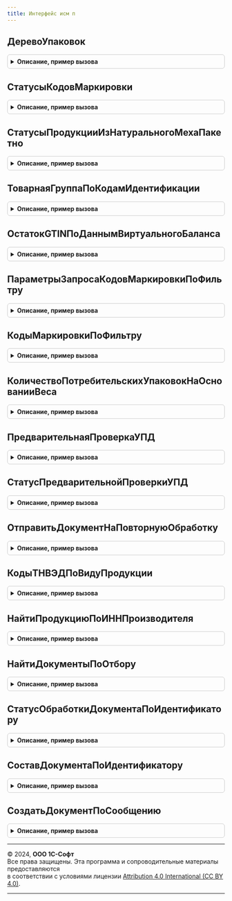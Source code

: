 ```yaml
---
title: Интерфейс исм п
---
```



## ДеревоУпаковок
<details style="margin: 1em 0; padding: 0.5em; border: 1px solid #ccc; border-radius: 6px;">

<summary style="font-weight: bold; cursor: pointer;">Описание, пример вызова</summary>

```bsl

// Построить дерево упаковок на основании данных о кодах маркировки.
//
// Параметры:
//  Значение - Массив Из Структура, Структура - Коды маркировки? для которых необходимо построить дерево упаковок
//  Детализация - ПеречислениеСсылка.ДетализацияСтруктурыХраненияИС, Неопределено - Детализация хранения обувной продукции
//  ПараметрыСканирования - См. ШтрихкодированиеОбщегоНазначенияИС.ПараметрыСканирования
// Возвращаемое значение:
//  Структура - Описание:
//   * ТребуетсяОбновлениеКлючаСессии - Булево - Признак необходимости обновления ключа сессии.
//   * ТекстОшибки                    - Строка - Текст ошибки.
//   * ДеревоУпаковок                 - ДеревоЗначений, Неопределено - Дерево упаковок, построенное по переданным кодам маркировки.
//   * GTIN - ТаблицаЗначений - Список GTIN в разрезе МРЦ:
//    ** GTIN - Строка - GTIN.
Функция ДеревоУпаковок(Значение, Детализация = Неопределено, ПараметрыСканирования = Неопределено) Экспорт
```

Пример вызова
```bsl
Результат = ИнтерфейсИСМП.ДеревоУпаковок(Значение, Детализация, ПараметрыСканирования);
```
</details>

## СтатусыКодовМаркировки
<details style="margin: 1em 0; padding: 0.5em; border: 1px solid #ccc; border-radius: 6px;">

<summary style="font-weight: bold; cursor: pointer;">Описание, пример вызова</summary>

```bsl

// Выполнить запрос статусов для списка кодов маркировки.
//
// Параметры:
//  МассивИсходныхСтрок - Массив Из СтрокаТабличнойЧасти: см. ШтрихкодированиеОбщегоНазначенияИС.ИнициализацияТаблицыДанныхКодовМаркировки - Коллекция строк таблицы
//  Организация - ОпределяемыйТип.Организация - Организация
//  ЗапрашиватьСтатусыКодовЕАЭС - Булево      - флаг использования запроса для проверки в сервисе.
//
// Возвращаемое значение:
//	Структура - Структура со свойствами:
//	* ТребуетсяОбновлениеКлючаСессии - Булево - Необходимость обновления ключа сессии.
//	* РезультатОтправкиЗапроса - (См. ОбщегоНазначенияИСМП.ОбработатьРезультатОтправкиHTTPЗапросаКакJSON)
//	* СтатусыКодовМаркировки - Соответствие Из КлючИЗначение - Статусы кодов маркировки:
//		** Ключ - СтрокаТабличнойЧасти - элемент переданной входящей колеекции.
//		** Значение - (См. ИнтерфейсИСМПОбщегоНазначения.ПараметрыКодаМаркировкиМОТП).
//  * ТекстОшибки - Строка - Текст сообщения об ошибке.
Функция СтатусыКодовМаркировки(МассивИсходныхСтрок, Организация = Неопределено, ЗапрашиватьСтатусыКодовЕАЭС = Ложь) Экспорт
```

Пример вызова
```bsl
Результат = ИнтерфейсИСМП.СтатусыКодовМаркировки(МассивИсходныхСтрок, Организация, ЗапрашиватьСтатусыКодовЕАЭС);
```
</details>

## СтатусыПродукцииИзНатуральногоМехаПакетно
<details style="margin: 1em 0; padding: 0.5em; border: 1px solid #ccc; border-radius: 6px;">

<summary style="font-weight: bold; cursor: pointer;">Описание, пример вызова</summary>

```bsl

// Выполнить запрос статусов для списка КИЗ.
//
// Параметры:
//  МассивИсходныхСтрок - Массив Из СтрокаТабличнойЧасти: см. ШтрихкодированиеОбщегоНазначенияИС.ИнициализацияТаблицыДанныхКодовМаркировки - Коллекция строк таблицы
//  СтатусыКодовМаркировкиКеш - Соответствие, Неопределено - Кеш статусов кодов маркировки
//  Организация - ОпределяемыйТип.Организация - Организация
//  ВключатьСтатусыВложенныхКодов - Булево - Включать в соответствие СтатусыКодовМаркировки статусы вложенных кодов маркировки.
//  НастройкиРазбора - (см. РазборКодаМаркировкиИССлужебный.НастройкиРазбораКодаМаркировки).
// Возвращаемое значение:
//	Структура - Структура со свойствами:
//	* ТребуетсяОбновлениеКлючаСессии - Булево - Необходимость обновления ключа сессии.
//	* РезультатОтправкиЗапроса - (См. ОбщегоНазначенияИСМП.ОбработатьРезультатОтправкиHTTPЗапросаКакJSON).
//	отправки запроса.
//	* СтатусыКодовМаркировки - Соответствие Из КлючИЗначение - Статусы кодов маркировки:
//		** Ключ - Строка - Код маркировки.
//		** Значение - (См. ИнтерфейсИСМПОбщегоНазначения.ПараметрыКодаМаркировкиМОТП).
//  * ТекстОшибки - Строка - Текст сообщения об ошибке.
Функция СтатусыПродукцииИзНатуральногоМехаПакетно(МассивИсходныхСтрок, СтатусыКодовМаркировкиКеш = Неопределено, Организация = Неопределено, ВключатьСтатусыВложенныхКодов = Ложь, НастройкиРазбора = Неопределено) Экспорт
```

Пример вызова
```bsl
Результат = ИнтерфейсИСМП.СтатусыПродукцииИзНатуральногоМехаПакетно(МассивИсходныхСтрок, СтатусыКодовМаркировкиКеш, Организация, ВключатьСтатусыВложенныхКодов, НастройкиРазбора);
```
</details>

## ТоварнаяГруппаПоКодамИдентификации
<details style="margin: 1em 0; padding: 0.5em; border: 1px solid #ccc; border-radius: 6px;">

<summary style="font-weight: bold; cursor: pointer;">Описание, пример вызова</summary>

```bsl

// Получить вид продукции для кодов идентификации.
// Используется метод true-api cises/info.
//
// Параметры:
//	МассивКодовМаркировки - Массив - коды маркировки.
//	Организация - СправочникСсылка.Организации - организация.
//
// Возвращаемое значение:
//	Структура - Структура со свойствами:
//	* ТребуетсяОбновлениеКлючаСессии - Булево - Необходимость обновления ключа сессии.
//	* РезультатОтправкиЗапроса - (См. ОбщегоНазначенияИСМП.ОбработатьРезультатОтправкиHTTPЗапросаКакJSON).
//	* ВидПродукции - ПеречислениеСсылка.ВидыПродукцииИС - вид продукции по данным сервиса.
//	* ТекстОшибки - Строка - Текст сообщения об ошибке.
Функция ТоварнаяГруппаПоКодамИдентификации(МассивКодовМаркировки, Организация = Неопределено) Экспорт
```

Пример вызова
```bsl
Результат = ИнтерфейсИСМП.ТоварнаяГруппаПоКодамИдентификации(МассивКодовМаркировки, Организация);
```
</details>

## ОстатокGTINПоДаннымВиртуальногоБаланса
<details style="margin: 1em 0; padding: 0.5em; border: 1px solid #ccc; border-radius: 6px;">

<summary style="font-weight: bold; cursor: pointer;">Описание, пример вызова</summary>

```bsl

// Получить актуальный баланс на складе.
//
// Параметры:
//  Организация - ОпределяемыйТип.Организация - Организация
//  ВидМаркируемойПродукции - ПеречислениеСсылка.ВидыПродукцииИС - Вид продукции
//  GTIN - Массив Из Строка, Строка - GTIN для которых необходимо получить количество
//
// Возвращаемое значение:
//	Структура - Структура со свойствами:
//	* ТребуетсяОбновлениеКлючаСессии - Булево - Необходимость обновления ключа сессии
//	* РезультатОтправкиЗапроса - См. ОбщегоНазначенияИСМП.ОбработатьРезультатОтправкиHTTPЗапросаКакJSON
//	* ТекстОшибки - Строка - Текст сообщения об ошибке
//	* СодержимоеНедоступно - Булево
//	* ОстатокGTIN - Соответствие Из КлючИЗначение:
//		** Ключ - Строка - GTIN
//		** Значение - Число - количество единиц товара
Функция ОстатокGTINПоДаннымВиртуальногоБаланса(Организация, ВидМаркируемойПродукции, GTIN) Экспорт
```

Пример вызова
```bsl
Результат = ИнтерфейсИСМП.ОстатокGTINПоДаннымВиртуальногоБаланса(Организация, ВидМаркируемойПродукции, GTIN) 
```
</details>

## ПараметрыЗапросаКодовМаркировкиПоФильтру
<details style="margin: 1em 0; padding: 0.5em; border: 1px solid #ccc; border-radius: 6px;">

<summary style="font-weight: bold; cursor: pointer;">Описание, пример вызова</summary>

```bsl

// Новая структура Параметров запроса кодов маркировки по фильтру.
//
// Возвращаемое значение:
//  Структура - Параметры запроса кодов маркировки по фильтру:
// * Организация - ОпределяемыйТип.Организация
// * Фильтр - Структура - Параметры фильтрации:
//                        ** ВидПродукции - ПеречислениеСсылка.ВидыПродукцииИС -
//                        ** ВидУпаковки  - ПеречислениеСсылка.ВидыУпаковокИС, Неопределено -
//                        ** ОсобоеСостояние - ПеречислениеСсылка.СтатусыКодовМаркировкиИСМП, Неопределено -
//                        ** НаличиеВложенныхКодов - Булево, Неопределено -
// * ПараметрыНавигации - Структура - Служебный, заполняется автоматически
Функция ПараметрыЗапросаКодовМаркировкиПоФильтру() Экспорт
```

Пример вызова
```bsl
Результат = ИнтерфейсИСМП.ПараметрыЗапросаКодовМаркировкиПоФильтру() 
```
</details>

## КодыМаркировкиПоФильтру
<details style="margin: 1em 0; padding: 0.5em; border: 1px solid #ccc; border-radius: 6px;">

<summary style="font-weight: bold; cursor: pointer;">Описание, пример вызова</summary>

```bsl

// Возвращает коды маркировки по фильтру из ГИС МТ.
//
// Параметры:
//  ПараметрыЗапроса - см. ПараметрыЗапросаКодовМаркировкиПоФильтру
//
// Возвращаемое значение:
//  Структура - Коды маркировки по фильтру:
// * ТребуетсяОбновлениеКлючаСессии - Булево -
// * РезультатОтправкиЗапроса - см. ОбщегоНазначенияИСМП.ОбработатьРезультатОтправкиHTTPЗапросаКакJSON
// * ТекстОшибки - Строка -
// * ДанныеКодовМаркировки - Соответствие из КлючИЗначение:
//                           ** Ключ     - см. ШтрихкодированиеОбщегоНазначенияИС.НоваяСтруктураОбработкиШтрихкода
//                           ** Значение - см. ИнтерфейсИСМПОбщегоНазначения.ПараметрыКодаМаркировкиМОТП
// * ЭтоПоследняяСтраница - Булево -
Функция КодыМаркировкиПоФильтру(ПараметрыЗапроса) Экспорт
```

Пример вызова
```bsl
Результат = ИнтерфейсИСМП.КодыМаркировкиПоФильтру(ПараметрыЗапроса) 
```
</details>

## КоличествоПотребительскихУпаковокНаОснованииВеса
<details style="margin: 1em 0; padding: 0.5em; border: 1px solid #ccc; border-radius: 6px;">

<summary style="font-weight: bold; cursor: pointer;">Описание, пример вызова</summary>

```bsl

// Получить количество единиц товара для каждой запрашиваемой пары кода товара и веса в граммах.
// Используется метод true-api gtin-weight/cis-count
//
// Параметры:
//  Организация - ОпределяемыйТип.Организация - Организация
//  ВидМаркируемойПродукции - ПеречислениеСсылка.ВидыПродукцииИС - Вид продукции
//  Товары - Массив Из Структура:
//	* GTIN - Строка - GTIN
//	* Вес - Число - Вес товара
//
// Возвращаемое значение:
//	Структура - Структура со свойствами:
//	* ТребуетсяОбновлениеКлючаСессии - Булево - Необходимость обновления ключа сессии
//	* РезультатОтправкиЗапроса - См. ОбщегоНазначенияИСМП.ОбработатьРезультатОтправкиHTTPЗапросаКакJSON
//	* ТекстОшибки - Строка - Текст сообщения об ошибке
//	* СодержимоеНедоступно - Булево
//	* КоличествоПотребительскихУпаковок - Соответствие Из КлючИЗначение:
//		** Ключ - Строка - GTIN
//		** Значение - Число - количество единиц товара
Функция КоличествоПотребительскихУпаковокНаОснованииВеса(Организация, ВидМаркируемойПродукции, Товары) Экспорт
```

Пример вызова
```bsl
Результат = ИнтерфейсИСМП.КоличествоПотребительскихУпаковокНаОснованииВеса(Организация, ВидМаркируемойПродукции, Товары) 
```
</details>

## ПредварительнаяПроверкаУПД
<details style="margin: 1em 0; padding: 0.5em; border: 1px solid #ccc; border-radius: 6px;">

<summary style="font-weight: bold; cursor: pointer;">Описание, пример вызова</summary>

```bsl

// Отправить УПД на предварительную проверку.
//
// Параметры:
//  Организация - ОпределяемыйТип.Организация - Организация
//  ИдентификаторДокумента - Строка - Вид продукции
//  УПДBase64 - Строка - Документ, закодированный в base64
//
// Возвращаемое значение:
//	Структура - Структура со свойствами:
//	* ТребуетсяОбновлениеКлючаСессии - Булево - Необходимость обновления ключа сессии
//	* РезультатОтправкиЗапроса - См. ОбщегоНазначенияИСМП.ОбработатьРезультатОтправкиHTTPЗапросаКакJSON
//	* ТекстОшибки - Строка - Текст сообщения об ошибке
//	* СодержимоеНедоступно - Булево
//	* ТекстПроверки - Строка -Сообщение о том что подаваемый документ успешно отправлен в ГИС МТ.
//	В случае ошибки выводится сообщение об ошибке
Функция ПредварительнаяПроверкаУПД(Организация, ИдентификаторДокумента, УПДBase64) Экспорт
```

Пример вызова
```bsl
Результат = ИнтерфейсИСМП.ПредварительнаяПроверкаУПД(Организация, ИдентификаторДокумента, УПДBase64) 
```
</details>

## СтатусПредварительнойПроверкиУПД
<details style="margin: 1em 0; padding: 0.5em; border: 1px solid #ccc; border-radius: 6px;">

<summary style="font-weight: bold; cursor: pointer;">Описание, пример вызова</summary>

```bsl

// Статус предварительной проверки УПД.
//
// Параметры:
//  Организация - ОпределяемыйТип.Организация - Организация
//  ИдентификаторДокумента - Строка - Вид продукции
//
// Возвращаемое значение:
//	Структура - Структура со свойствами:
//	* ТребуетсяОбновлениеКлючаСессии - Булево - Необходимость обновления ключа сессии
//	* РезультатОтправкиЗапроса - См. ОбщегоНазначенияИСМП.ОбработатьРезультатОтправкиHTTPЗапросаКакJSON
//	* ТекстОшибки - Строка - Текст сообщения об ошибке
//	* СодержимоеНедоступно - Булево
//	* ТекстПроверки - Строка -Сообщение о том что подаваемый документ успешно отправлен в ГИС МТ.
//	В случае ошибки выводится сообщение об ошибке
Функция СтатусПредварительнойПроверкиУПД(Организация, ИдентификаторДокумента) Экспорт
```

Пример вызова
```bsl
Результат = ИнтерфейсИСМП.СтатусПредварительнойПроверкиУПД(Организация, ИдентификаторДокумента) 
```
</details>

## ОтправитьДокументНаПовторнуюОбработку
<details style="margin: 1em 0; padding: 0.5em; border: 1px solid #ccc; border-radius: 6px;">

<summary style="font-weight: bold; cursor: pointer;">Описание, пример вызова</summary>

```bsl

// Отправить документ на повторную обработку.
//
// Параметры:
//  Организация - ОпределяемыйТип.Организация - Организация
//  ИдентификаторДокумента - Строка - Вид продукции
//
// Возвращаемое значение:
//	Структура - Структура со свойствами:
//	* ТребуетсяОбновлениеКлючаСессии - Булево - Необходимость обновления ключа сессии
//	* РезультатОтправкиЗапроса - См. ОбщегоНазначенияИСМП.ОбработатьРезультатОтправкиHTTPЗапросаКакJSON
//	* ТекстОшибки - Строка - Текст сообщения об ошибке
//	* СодержимоеНедоступно - Булево
//	* ТекстПроверки - Строка -Сообщение о том что подаваемый документ успешно отправлен в ГИС МТ.
//	В случае ошибки выводится сообщение об ошибке
Функция ОтправитьДокументНаПовторнуюОбработку(Организация, ИдентификаторДокумента) Экспорт
```

Пример вызова
```bsl
Результат = ИнтерфейсИСМП.ОтправитьДокументНаПовторнуюОбработку(Организация, ИдентификаторДокумента) 
```
</details>

## КодыТНВЭДПоВидуПродукции
<details style="margin: 1em 0; padding: 0.5em; border: 1px solid #ccc; border-radius: 6px;">

<summary style="font-weight: bold; cursor: pointer;">Описание, пример вызова</summary>

```bsl

Функция КодыТНВЭДПоВидуПродукции(ВидПродукции, Организация = Неопределено) Экспорт
```

Пример вызова
```bsl
Результат = ИнтерфейсИСМП.КодыТНВЭДПоВидуПродукции(ВидПродукции, Организация);
```
</details>

## НайтиПродукциюПоИННПроизводителя
<details style="margin: 1em 0; padding: 0.5em; border: 1px solid #ccc; border-radius: 6px;">

<summary style="font-weight: bold; cursor: pointer;">Описание, пример вызова</summary>

```bsl

// Получить список продукции по ИНН производителя.
//
// Параметры:
// 	ИНН           - Строка                             - Устарел. ИНН производителя.
// 	ВидПродукции  - ПеречислениеСсылка.ВидыПродукцииИС - Вид продукции.
// 	НомерСтраницы - Число                              - Номер страницы.
// 	Организация   - ОпределяемыйТип.Организация        - Организация.
// 	ВариантAPI    - Строка, Неопределено               - Устарел. Использовался как: Вариант используемого API (ТАПИ, v3).
// Возвращаемое значение:
// 	Структура - Структура со свойствами:
// 	* ТребуетсяОбновлениеКлючаСессии - Булево - Признак необходимости обновления ключа сессии.
// 	* РезультатОтправкиЗапроса - (См. ОбщегоНазначенияИСМП.ОбработатьРезультатОтправкиHTTPЗапросаКакJSON). - Результат
//	отправки запроса.
// 	* ДанныеПродукцииПоШтрихкодуEAN - Неопределено - Если при получении данных возникла ошибка.
// 	                                - Соответствие Из КлючИЗначение - Соответствие штрихкода EAN и данных продукции из сервиса ИС МОТП:
// 	 ** Ключ     - Строка - Штрихкод EAN.
// 	 ** Значение - (См. ИнтерфейсИСМПОбщегоНазначения.ИнициализироватьДанныеПродукции).
// 	* ТекстОшибки - Строка - Текст ошибки.
Функция НайтиПродукциюПоИННПроизводителя(ИНН, ВидПродукции, НомерСтраницы = 0, Организация = Неопределено, ВариантAPI = Неопределено) Экспорт
```

Пример вызова
```bsl
Результат = ИнтерфейсИСМП.НайтиПродукциюПоИННПроизводителя(ИНН, ВидПродукции, НомерСтраницы, Организация, ВариантAPI);
```
</details>

## НайтиДокументыПоОтбору
<details style="margin: 1em 0; padding: 0.5em; border: 1px solid #ccc; border-radius: 6px;">

<summary style="font-weight: bold; cursor: pointer;">Описание, пример вызова</summary>

```bsl

// Получить список документов по отбору.
//
// Параметры:
// 	Организация  - ОпределяемыйТип.Организация                      - Организация.
// 	ВидПродукции - ПеречислениеСсылка.ВидыПродукцииИС, Неопределено - ВидПродукции.
// 	ПараметрыОтбора - см. ИнтерфейсИСМПСлужебный.ИнициализироватьПараметрыОтбораДокументов.
// 	ПараметрыНавигации - Строка, Неопределено                       - Параметры навигации.
//
// Возвращаемое значение:
// Структура - Структура со свойствами:
//  * ТребуетсяОбновлениеКлючаСессии - Булево - Необходимость обновления ключа сессии
//  * РезультатОтправкиЗапроса - (См. ОбщегоНазначенияИСМП.ОбработатьРезультатОтправкиHTTPЗапросаКакJSON)
//  * НайденныеДокументы - Массив Из См. ИнтерфейсИСМПСлужебный.ИнициализироватьДанныеШапкиДокумента
//                       - Неопределено - Если при получении данных возникла ошибка.
//  * ТекстОшибки        - Строка - Текст сообщения об ошибке.
//  * ПараметрыНавигации - Структура - (См. ИнтерфейсИСМПСлужебный.ИнициализироватьПараметрыНавигацииПоДокументам).
//                       - Неопределено - Если при получении данных возникла ошибка.
Функция НайтиДокументыПоОтбору(Организация, ВидПродукции = Неопределено, ПараметрыОтбора = Неопределено, ПараметрыНавигации = Неопределено) Экспорт
```

Пример вызова
```bsl
Результат = ИнтерфейсИСМП.НайтиДокументыПоОтбору(Организация, ВидПродукции, ПараметрыОтбора, ПараметрыНавигации);
```
</details>

## СтатусОбработкиДокументаПоИдентификатору
<details style="margin: 1em 0; padding: 0.5em; border: 1px solid #ccc; border-radius: 6px;">

<summary style="font-weight: bold; cursor: pointer;">Описание, пример вызова</summary>

```bsl

// Получить документ по идентификатору.
//
// Параметры:
// 	Идентификатор - Строка                              - Идентификатор документа.
// 	Организация   - ОпределяемыйТип.Организация         - Организация
// 	ВидПродукции  - ПеречислениеСсылка.ВидыПродукцииИС  - Вид продукции.
// 	Операция      - ПеречислениеСсылка.ВидыОперацийИСМП - Вид операции.
// Возвращаемое значение:
// 	Структура - Описание:
// 	* ТребуетсяОбновлениеКлючаСессии - Булево - Признак необходимости обновления ключа сессии.
// 	* РезультатОтправкиЗапроса       - см. ОбщегоНазначенияИСМП.ОбработатьРезультатОтправкиHTTPЗапросаКакJSON.
// 	* ДанныеДокумента - Структура - Данные документа.
// 	                  - Неопределено - Если при получении данных возникла ошибка.
// 	* ТекстОшибки - Строка - Текст ошибки.
Функция СтатусОбработкиДокументаПоИдентификатору(Идентификатор, Организация = Неопределено, ВидПродукции = Неопределено, Операция = Неопределено) Экспорт
```

Пример вызова
```bsl
Результат = ИнтерфейсИСМП.СтатусОбработкиДокументаПоИдентификатору(Идентификатор, Организация, ВидПродукции, Операция);
```
</details>

## СоставДокументаПоИдентификатору
<details style="margin: 1em 0; padding: 0.5em; border: 1px solid #ccc; border-radius: 6px;">

<summary style="font-weight: bold; cursor: pointer;">Описание, пример вызова</summary>

```bsl

// Получить состав документа по идентификатору.
//
// Параметры:
// 	Организация - ОпределяемыйТип.Организация - Организация.
// 	ВидПродукции - ПеречислениеСсылка.ВидыПродукцииИС - Вид продукции.
// 	             - Неопределено.
// 	ПараметрыОтбора - Структура - (См. ИнтерфейсИСМПСлужебный.ИнициализироватьПараметрыОтбораДокументов).
// 	                - Неопределено.
// 	ПараметрыНавигации - Структура - (См. ИнтерфейсИСМПСлужебный.ИнициализироватьПараметрыНавигации).
// 	                   - Неопределено.
// 	ПараметрыОбработки - Структура, Неопределено - Параметры обработки.
// Возвращаемое значение:
// 	Структура - Описание:
// 	* ТребуетсяОбновлениеКлючаСессии - Булево - Признак необходимости обновления ключа сессии.
// 	* РезультатОтправкиЗапроса - Структура - (См. ОбщегоНазначенияИСМП.ОбработатьРезультатОтправкиHTTPЗапросаКакJSON)
// 	* РеквизитыДокумента - Структура - Данные документа.
// 	                     - Неопределено - Если при получении данных возникла ошибка.
// 	* ТекстОшибки        - Строка - Текст ошибки.
// 	* СоставДокумента    - Массив - Состав документа из элемента данных products
// 	                     - Неопределено - Если при получении данных возникла ошибка.
// 	* Статус             - ПеречислениеСсылка.СтатусыДокументовИСМП - Статус документа ИС МП
// 	* СтатусОбработки    - ПеречислениеСсылка.СтатусыОбработкиСообщенийИСМП - Статус обработки сообщения ИС МП
// 	* ДанныеДокумента    - Структура - (См. ОбщегоНазначенияИСМП.ТекстJSONВОбъект)
// 	* ПараметрыНавигации - Структура - (См. ИнтерфейсИСМПСлужебный.ИнициализироватьПараметрыНавигации)
// 	                     - Неопределено - Если при получении данных возникла ошибка.
Функция СоставДокументаПоИдентификатору(Организация, ВидПродукции = Неопределено, ПараметрыОтбора = Неопределено, Знач ПараметрыНавигации = Неопределено, ПараметрыОбработки = Неопределено) Экспорт
```

Пример вызова
```bsl
Результат = ИнтерфейсИСМП.СоставДокументаПоИдентификатору(Организация, ВидПродукции, ПараметрыОтбора, ПараметрыНавигации, ПараметрыОбработки);
```
</details>

## СоздатьДокументПоСообщению
<details style="margin: 1em 0; padding: 0.5em; border: 1px solid #ccc; border-radius: 6px;">

<summary style="font-weight: bold; cursor: pointer;">Описание, пример вызова</summary>

```bsl

Функция СоздатьДокументПоСообщению(Организация, Операция, ВидПродукции, ТекстСообщения, Подпись, ПараметрыЗапросаИсходящегоСообщения) Экспорт
```

Пример вызова
```bsl
Результат = ИнтерфейсИСМП.СоздатьДокументПоСообщению(Организация, Операция, ВидПродукции, ТекстСообщения, Подпись, ПараметрыЗапросаИсходящегоСообщения) 
```
</details>

---

© 2024, **ООО 1С-Софт**  
Все права защищены. Эта программа и сопроводительные материалы предоставляются  
в соответствии с условиями лицензии [Attribution 4.0 International (CC BY 4.0)](https://creativecommons.org/licenses/by/4.0/legalcode).

---
